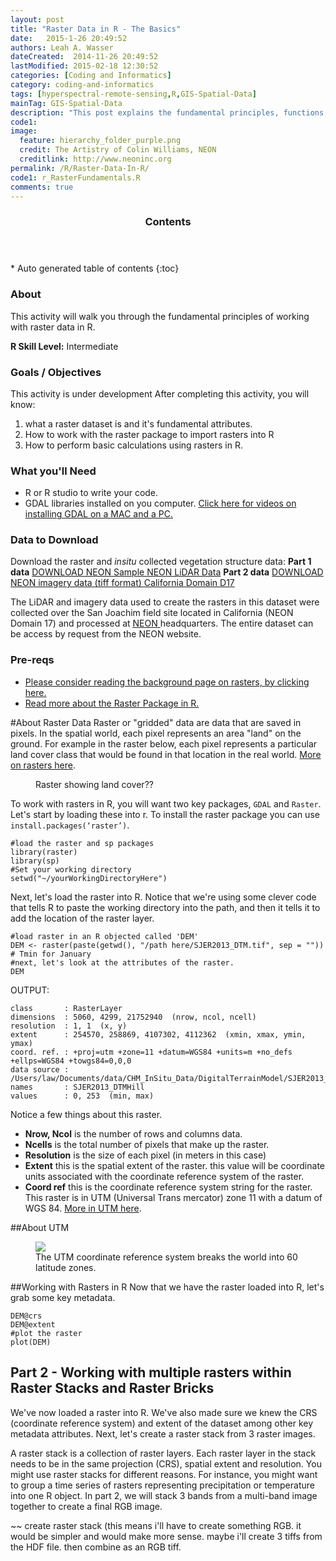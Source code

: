 ```yaml
---
layout: post
title: "Raster Data in R - The Basics"
date:   2015-1-26 20:49:52
authors: Leah A. Wasser
dateCreated:  2014-11-26 20:49:52
lastModified: 2015-02-18 12:30:52
categories: [Coding and Informatics]
category: coding-and-informatics
tags: [hyperspectral-remote-sensing,R,GIS-Spatial-Data]
mainTag: GIS-Spatial-Data
description: "This post explains the fundamental principles, functions and metadata that you need to work with raster data in R."
code1: 
image:
  feature: hierarchy_folder_purple.png
  credit: The Artistry of Colin Williams, NEON
  creditlink: http://www.neoninc.org
permalink: /R/Raster-Data-In-R/
code1: r_RasterFundamentals.R
comments: true
---
```


<section id="table-of-contents" class="toc">
  <header>
    <h3>Contents</h3>
  </header>
<div id="drawer" markdown="1">
*  Auto generated table of contents
{:toc}
</div>
</section><!-- /#table-of-contents -->

<div id="objectives">
<h3>About</h3>
</p>This activity will walk you through the fundamental principles of working with raster data in R.</p>
<strong>R Skill Level:</strong> Intermediate

<h3>Goals / Objectives</h3>
This activity is under development
After completing this activity, you will know:
<ol>
<li>what a raster dataset is and it's fundamental attributes.</li>
<li>How to work with the raster package to import rasters into R</li>
<li>How to perform basic calculations using rasters in R.</li>
</ol>

<h3>What you'll Need</h3>
<ul>
<li>R or R studio to write your code.</li>
<li>GDAL libraries installed on you computer. <a href="https://www.youtube.com/watch?v=ZqfiZ_J_pQQ&list=PLLWiknuNGd50NbvZhydbTqJJh5ZRkjuak" target="_blank">Click here for videos on installing GDAL on a MAC and a PC.</a></li>
</ul>


<h3>Data to Download</h3>

Download the raster and *insitu* collected vegetation structure data:
<b>Part 1 data</b>
<a href="http://www.neonhighered.org/Data/LidarActivity/CHM_InSitu_Data.zip" class="btn btn-success"> DOWNLOAD NEON  Sample NEON LiDAR Data</a>
<b>Part 2 data</b>
<a href="http://www.neondataskills.org/data/rasterLayers_tif.zip" class="btn btn-success"> DOWNLOAD NEON imagery data (tiff format) California Domain D17</a>

<p>The LiDAR and imagery data used to create the rasters in this dataset were collected over the San Joachim field site located in California (NEON Domain 17) and processed at <a href="http://www.neoninc.org" target="_blank" >NEON </a> headquarters. The entire dataset can be access by request from the NEON website.</p>  

<h3>Pre-reqs</h3>
<ul>
<li>
<a href="http://neondataskills.org/HDF5/Working-With-Rasters/">Please consider reading the background page on rasters, by clicking here.</a>
</li>
<li>
<a href="http://cran.r-project.org/web/packages/raster/raster.pdf" target="_blank">Read more about the Raster Package in R.</a>
</li>
</ul>
</div>

#About Raster Data
Raster or "gridded" data are data that are saved in pixels. In the spatial world, each pixel represents an area "land" on the ground. For example in the raster below, each pixel represents a particular land cover class that would be found in that location in the real world. <a href="http://neondataskills.org/HDF5/Working-With-Rasters/">More on rasters here</a>. 

<figure>
   <figcaption>Raster showing land cover??</figcaption>
</figure>

To work with rasters in R, you will want two key packages, `GDAL` and `Raster`. Let's start by loading these into r. To install the raster package you can use `install.packages(‘raster’)`.

	#load the raster and sp packages
	library(raster)
	library(sp)
	#Set your working directory 
	setwd("~/yourWorkingDirectoryHere")  
	

Next, let's load the raster into R. Notice that we're using some clever code that tells R to paste the working directory into the path, and then it tells it to add the location of the raster layer.

	#load raster in an R objected called 'DEM'
	DEM <- raster(paste(getwd(), "/path here/SJER2013_DTM.tif", sep = ""))  # Tmin for January
	#next, let's look at the attributes of the raster. 
	DEM
	
OUTPUT:

	class       : RasterLayer 
	dimensions  : 5060, 4299, 21752940  (nrow, ncol, ncell)
	resolution  : 1, 1  (x, y)
	extent      : 254570, 258869, 4107302, 4112362  (xmin, xmax, ymin, ymax)
	coord. ref. : +proj=utm +zone=11 +datum=WGS84 +units=m +no_defs +ellps=WGS84 +towgs84=0,0,0 
	data source : /Users/law/Documents/data/CHM_InSitu_Data/DigitalTerrainModel/SJER2013_DTMHill.tif 
	names       : SJER2013_DTMHill 
	values      : 0, 253  (min, max)
		
Notice a few things about this raster. 

* **Nrow, Ncol** is the number of rows and columns data. 
* **Ncells** is the total number of pixels that make up the raster.
*  **Resolution** is the size of each pixel (in meters in this case)
*  **Extent** this is the spatial extent of the raster. this value will be coordinate units associated with the coordinate reference system of the raster.
*  **Coord ref** this is the coordinate reference system string for the raster. This raster is in UTM (Universal Trans mercator) zone 11 with a datum of WGS 84. <a href="http://en.wikipedia.org/wiki/Universal_Transverse_Mercator_coordinate_system" target="_blank">More in UTM here</a>.

##About UTM

<figure>
   <a href="http://upload.wikimedia.org/wikipedia/en/thumb/5/57/Utm-zones.svg/720px-Utm-zones.svg.png
"><img src="http://upload.wikimedia.org/wikipedia/en/thumb/5/57/Utm-zones.svg/720px-Utm-zones.svg.png
"></a>
 <figcaption>The UTM coordinate reference system breaks the world into 60 latitude zones.</figcaption>
</figure>

##Working with Rasters in R
Now that we have the raster loaded into R, let's grab some key metadata.

	DEM@crs
	DEM@extent
	#plot the raster
	plot(DEM)

## Part 2 - Working with multiple rasters within Raster Stacks and Raster Bricks
We've now loaded a raster into R. We've also made sure we knew the CRS (coordinate reference system) and extent of the dataset among other key metadata attributes. Next, let's create a raster stack from 3 raster images.

A raster stack is a collection of raster layers. Each raster layer in the stack needs to be in the same projection (CRS), spatial extent and resolution. You might use raster stacks for different reasons. For instance, you might want to group a time series of rasters representing precipitation or temperature into one R object. In part 2, we will stack 3 bands from a multi-band image together to create a final RGB image.


 

~~ create raster stack (this means i'll have to create something RGB. it would be simpler and would make more sense. maybe i'll create 3 tiffs from the HDF file. then combine as an RGB tiff.